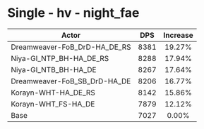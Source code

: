 # Single - hv - night_fae
| Actor | DPS | Increase |
|---|:---:|:---:|
|Dreamweaver-FoB_DrD-HA_DE_RS|8381|19.27%|
|Niya-GI_NTP_BH-HA_DE_RS|8288|17.94%|
|Niya-GI_NTB_BH-HA_DE|8267|17.64%|
|Dreamweaver-FoB_SB_DrD-HA_DE|8206|16.77%|
|Korayn-WHT-HA_DE_RS|8142|15.86%|
|Korayn-WHT_FS-HA_DE|7879|12.12%|
|Base|7027|0.00%|
